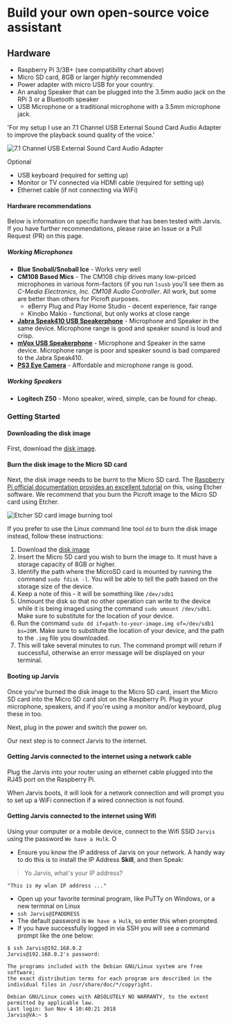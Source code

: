 # Build your own open-source voice assistant

## Hardware 
* Raspberry Pi 3/3B+ (see compatibility chart above)
* Micro SD card, 8GB or larger _highly_ recommended
* Power adapter with micro USB for your country.
* An analog Speaker that can be plugged into the 3.5mm audio jack on the RPi 3 or a Bluetooth speaker
* USB Microphone or a traditional microphone with a 3.5mm microphone jack.

'For my setup I use an 7.1 Channel USB External Sound Card Audio Adapter to improve the playback sound quality of the voice.'

![7.1 Channel USB External Sound Card Audio Adapter](https://i.imgur.com/gemSYbl.jpg "7.1 Channel USB External Sound Card Audio Adapter")


Optional

* USB keyboard (required for setting up)
* Monitor or TV connected via HDMI cable (required for setting up)
* Ethernet cable (if not connecting via WiFi)

#### Hardware recommendations

Below is information on specific hardware that has been tested with Jarvis. If you have further recommendations, please raise an Issue or a Pull Request (PR) on this page.

##### Working Microphones

* **Blue Snoball/Snoball Ice** - Works very well
* **CM108 Based Mics** - The CM108 chip drives many low-priced microphones in various form-factors (if you run `lsusb` you'll see them as _C-Media Electronics, Inc. CM108 Audio Controller_.  All work, but some are better than others for Picroft purposes.
   * eBerry Plug and Play Home Studio - decent experience, fair range
   * Kinobo Makio - functional, but only works at close range
* **[Jabra Speak410 USB Speakerphone](http://amzn.to/2kriCvh)** - Microphone and Speaker in the same device. Microphone range is good and speaker sound is loud and crisp.
* **[mVox USB Speakerphone](http://amzn.to/2jYCxR3)** - Microphone and Speaker in the same device. Microphone range is poor and speaker sound is bad compared to the Jabra Speak410.
* **[PS3 Eye Camera](http://amzn.to/2jFC6MP)** - Affordable and microphone range is good.


##### Working Speakers

* **Logitech Z50** - Mono speaker, wired, simple, can be found for cheap.

### Getting Started

#### Downloading the disk image

First, download the [disk image](https://).

#### Burn the disk image to the Micro SD card

Next, the disk image needs to be burnt to the Micro SD card.
The [Raspberry Pi official documentation provides an excellent tutorial](https://www.raspberrypi.org/documentation/installation/installing-images/) on this, using Etcher software. We recommend that you burn the Picroft image to the Micro SD card using Etcher.

![Etcher SD card image burning tool](https://i.imgur.com/gcBSiBd.png "Etcher SD card image burning tool")

If you prefer to use the Linux command line tool `dd` to burn the disk image instead, follow these instructions: 

1. Download the [disk image](https://)
2. Insert the Micro SD card you wish to burn the image to. It must have a storage capacity of 8GB or higher. 
3. Identify the path where the MicroSD card is mounted by running the command `sudo fdisk -l`. You will be able to tell the path based on the storage size of the device.
4. Keep a note of this - it will be something like `/dev/sdb1`
5. Unmount the disk so that no other operation can write to the device while it is being imaged using the command `sudo umount /dev/sdb1`. Make sure to substitute for the location of your device. 
5. Run the command `sudo dd if=path-to-your-image.img of=/dev/sdb1 bs=20M`. Make sure to substitute the location of your device, and the path to the `.img` file you downloaded.
6. This will take several minutes to run. The command prompt will return if successful, otherwise an error message will be displayed on your terminal.

#### Booting up Jarvis

Once you've burned the disk image to the Micro SD card, insert the Micro SD card into the Micro SD card slot on the Raspberry Pi. Plug in your microphone, speakers, and if you're using a monitor and/or keyboard, plug these in too.

Next, plug in the power and switch the power on.

Our next step is to connect Jarvis to the internet. 

####  Getting Jarvis connected to the internet using a network cable

Plug the Jarvis into your router using an ethernet cable plugged into the RJ45 port on the Raspberry Pi.

When Jarvis boots, it will look for a network connection and will prompt you to set up a WiFi connection if a wired connection is not found.

#### Getting Jarvis connected to the internet using Wifi

Using your computer or a mobile device, connect to the Wifi SSID `Jarvis` using the password `We have a Hulk`. O
* Ensure you know the IP address of Jarvis on your network. A handy way to do this is to install the IP Address **Skill**, and then Speak:

> Yo Jarvis, what's your IP address?

`"This is my wlan IP address ..."`

* Open up your favorite terminal program, like PuTTy on Windows, or a new terminal on Linux
* `ssh Jarvis@IPADDRESS`
* The default password is `We have a Hulk`, so enter this when prompted.
* If you have successfully logged in via SSH you will see a command prompt like the one below:

```
$ ssh Jarvis@192.168.0.2
Jarvis@192.168.0.2's password:

The programs included with the Debian GNU/Linux system are free software;
the exact distribution terms for each program are described in the
individual files in /usr/share/doc/*/copyright.

Debian GNU/Linux comes with ABSOLUTELY NO WARRANTY, to the extent
permitted by applicable law.
Last login: Sun Nov 4 10:40:21 2018
Jarvis@VA:~ $
```

